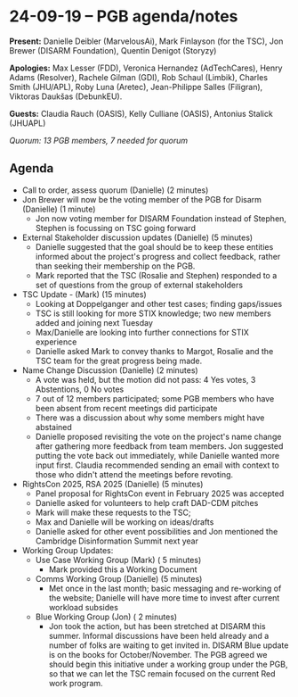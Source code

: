 # 24-09-19 – PGB agenda/notes

**Present:** Danielle Deibler (MarvelousAi), Mark Finlayson (for the TSC), Jon Brewer (DISARM Foundation), Quentin Denigot (Storyzy)

**Apologies:** Max Lesser (FDD), Veronica Hernandez (AdTechCares), Henry Adams (Resolver), Rachele Gilman (GDI), Rob Schaul (Limbik), Charles Smith (JHU/APL), Roby Luna (Aretec), Jean-Philippe Salles (Filigran), Viktoras Daukšas (DebunkEU).

**Guests:** Claudia Rauch (OASIS), Kelly Culliane (OASIS), Antonius Stalick (JHUAPL)

_Quorum: 13 PGB members, 7 needed for quorum_

## Agenda
* Call to order, assess quorum (Danielle) (2 minutes)
* Jon Brewer will now be the voting member of the PGB for Disarm (Danielle) (1 minute)
  * Jon now voting member for DISARM Foundation instead of Stephen, Stephen is focussing on TSC going forward
* External Stakeholder discussion updates (Danielle) (5 minutes)
  * Danielle suggested that the goal should be to keep these entities informed about the project's progress and collect feedback, rather than seeking their membership on the PGB.
  * Mark reported that the TSC (Rosalie and Stephen) responded to a set of questions from the group of external stakeholders
* TSC Update - (Mark) (15 minutes)
  * Looking at Doppelganger and other test cases; finding gaps/issues
  * TSC is still looking for more STIX knowledge; two new members added and joining next Tuesday
  * Max/Danielle are looking into further connections for STIX experience
  * Danielle asked Mark to convey thanks to Margot, Rosalie and the TSC team for the great progress being made.
* Name Change Discussion (Danielle) (2  minutes)
  * A vote was held, but the motion did not pass:  4 Yes votes, 3 Abstentions, 0 No votes
  * 7 out of 12 members participated; some PGB members who have been absent from recent meetings did participate
  * There was a discussion about why some members might have abstained
  * Danielle proposed revisiting the vote on the project's name change after gathering more feedback from team members. Jon suggested putting the vote back out immediately, while Danielle wanted more input first. Claudia recommended sending an email with context to those who didn't attend the meetings before revoting.
* RightsCon 2025, RSA 2025 (Danielle) (5 minutes)
  * Panel proposal for RightsCon event in February 2025 was accepted
  * Danielle asked for volunteers to help craft DAD-CDM pitches
  * Mark will make these requests to the TSC; 
  * Max and Danielle will be working on ideas/drafts
  * Danielle asked for other event possibilities and Jon mentioned the Cambridge Disinformation Summit next year
* Working Group Updates:
  * Use Case Working Group (Mark) ( 5 minutes)
    * Mark provided this a Working Document 
  * Comms Working Group (Danielle) (5 minutes)
    * Met once in the last month; basic messaging and re-working of the website; Danielle will have more time to invest after current workload subsides
  * Blue Working Group (Jon) ( 2  minutes)
    * Jon took the action, but has been stretched at DISARM this summer.  Informal discussions have been held already and a number of folks are waiting to get invited in.  DISARM Blue update is on the books for October/November. The PGB agreed we should begin this initiative under a working group under the PGB, so that we can let the TSC remain focused on the current Red work program.




